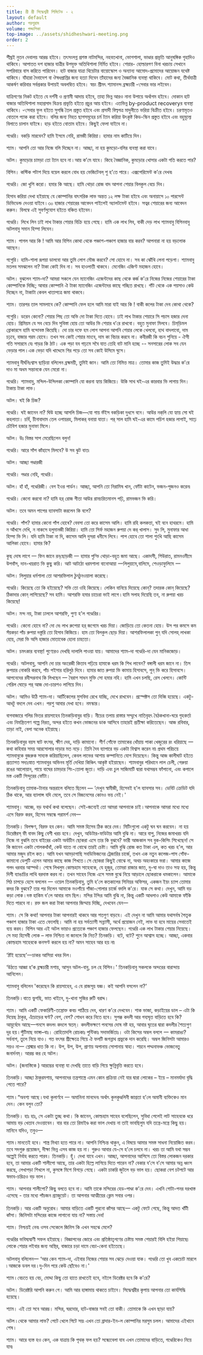 ```yaml
---
title: শ্রী শ্রী সিদ্ধেশ্বরী লিমিটেড - ২
layout: default
author: পরশুরাম
volume: গড্ডলিকা
top-image: ../assets/shidheshwari-meeting.png
order: 2
---
```


শীঘ্রই নুতন দেবালয় আরম্ভ হইবে। তৎসংলগ্ন প্রশস্ত নাটমন্দির, নহবতখানা, ভোগশালা, ভাণ্ডার প্রভৃতি আনুষঙ্গিক গৃহাদিও থাকিবে। আপাতত দশ হাজার যাত্রীর উপযুক্ত অতিথিশালা নির্মিত হইবে। শেয়ার- হোল্ডারগণ বিনা খরচায় সেখানে সপরিবারে বাস করিতে পারিবেন। হাট বাজার যাত্রা থিয়েটার বায়োস্কোপ ও অন্যান্য আমোদ-প্রমোদের আয়োজন যথেষ্ট থাকিবে। যাঁহারা দৈবাদেশ বা ঔষধপ্রাপ্তির জন্য হত্যা দিবেন তাঁহাদের জন্য বৈজ্ঞানিক ব্যবস্থা থাকিবে। মোট কথা, তীর্থযাত্রী আকর্ষণ করিবার সর্বপ্রকার উপায়ই অবলম্বিত হইবে। স্বয়ং শ্রীমৎ শ্যামানন্দ ব্রহ্মচারী ৺সেবার ভার লইবেন।

যাত্রিগণের নিকট হইতে যে দর্শনী ও প্রণামী আদায় হইবে, তাহা ভিন্ন আরও নানা উপায়ে অর্থাগম হইবে। দোকান হাট বাজার অতিথিশালা মহাপ্রসাদ বিক্রয় প্রভৃতি হইতে প্রচুর আয় হইবে। এতভিন্ন by-product recoveryর ব্যবস্থা থাকিবে। ৺সেবার ফুল হইতে সুগন্ধি তৈল প্ৰস্তুত হইবে এবং প্রসাদী বিল্বপত্র মাদুলীতে ভরিয়া বিক্রীত হইবে। চরণামৃতও বোতলে প্যাক করা হইবে। বলির জন্য নিহত ছাগসমূহের চর্ম ট্যান করিয়া উৎকৃষ্ট কিড-স্কিন প্রস্তুত হইবে এবং বহুমূল্যে বিলাতে চালান যাইৰে। হাড় হইতে বোতাম হইবে। কিছুই ফেলা যাইবে না। 

গণ্ডেরি। বকড়ি মারবেন? হামি ইসমে নেহি, রামজী কিরিয়া। হামার নাম কাটিয়ে দিন। 

শ্যাম। আপনি তো আর নিজে বলি দিচ্ছেন না। আচ্ছা, না হয় কুমড়ো-বলির ব্যবস্থা করা যাবে। 
 
অটল। কুমড়োর চামড়া তো ট্যান হবে না ৷ আয় ক’মে যাবে। কিহে বৈজ্ঞানিক, কুমড়োর খোসার একটা গতি করতে পার? 

বিপিন। কস্টিক পটাশ দিয়ে বয়েল করলে বোধ হয় ভেজিটেবল্‌ শু হ'তে পারে। এক্সপেরিমেন্ট ক’রে দেখব৷ 

গণ্ডেরি। জো খুশি করো। হমার কি আছে। হামি থোড়া রোজ বাদ আপনা শেয়ার বিলকুল বেচে দিব। 

হিসাব করিয়া দেখা হইয়াছে যে কোম্পানির বাৎসরিক লাভ অন্তত ১২ লক্ষ টাকা হইবে এবং অনায়াসে ১০ পারসেন্ট ডিভিডেন্ড দেওয়া যাইবে ৷ 
৩০ হাজার শেয়ারের আবেদন পাইলেই অ্যালটমেন্ট হইবে। সত্বর শেয়ারের জন্য আবেদন করুন। বিলম্বে এই সুবর্ণসুযোগ হইতে বঞ্চিত হ‍ইবেন। 

গণ্ডেরি। লিখে লিন ঢাই লাখ টাকার শেয়ার বিক্রি হয়ে গেছে। হামি এক লাখ লিব, বাকী দেড় লাখ শ্যামবাবু বিপিনবাবু অটলবাবু সমান হিস্সা লিবেন। 

শ্যাম। পাগল আর কি ! আমি আর বিপিন কোথা থেকে পঞ্চাশ-পঞ্চাশ হাজার বার করব? আপনারা না হয় বড়লোক আছেন। 

গগুেরি। হামি-শালা রূপয়া ডালবো আর তুমি লোগ মৌজ করবে? সো হোবে না। সব কা ঝোঁথি লেনা পড়েগা। শ্যামবাবু মতলব সমঝলেন না? টাকা কোই দিব না। সব হাওলাতী থাকবে। মেনেজিং এজিণ্ট মহাজন হোবে। 

অটল। বুঝলেন শ্যাম-দা? আমরা সকলে যেন ম্যানেজিং এজেন্টদের কাছ থেকে কর্জ ক'রে নিজের নিজের শেয়ারের টাকা কোম্পানিকে দিচ্ছি; আবার কোম্পানি ঐ টাকা ম্যানেজিং এজেন্টদের কাছে গচ্ছিত রাখছে। গাঁট থেকে এক পয়সাও কেউ দিচ্ছেন না, টাকাটা কেবল খাতাপত্রে জমা থাকবে। 

শ্যাম। তারপর তাল সামলাবে কে? কোম্পানি ফেল হলে আমি মারা যাই আর কি ! বাকী কলের টাকা দেব কোথা থেকে? 

গগুেরি। ডরেন কেনো? শেয়ার পিছ তো অভি দো টাকা দিতে হোবে। ঢাই লাখ টাকার শেয়ারে সি পচাস হজার দেনা হোয়। প্রিমিয়ম যে সব বেচে দিব সুবিস্তা হোয় তো আউর ভি শেয়ার ধ'রে রাখবো। বহুত মুনাফা মিলবে। চিম্‌ড়িমল ব্রোকারসে হামি বন্দোবস্ত কিয়েছি। দো চার দফে হম লোগ আপনা আপনি শেয়ার লেকে খেলবো, হাথ বাদলাবো, দাম চঢ়বে, বাজার গরম হোবে। তখন সব কোই শেয়ার মাংবে, দাম কা বিচার করবে না। কবীরজী কি বচন শুনিয়ে - ঐসী গতি সসারমে যে৷ গাড়র কি ঠাট। এক পড়া যব গাঢ়মে সবৈ যাত তেহি বাট মানি হচ্ছে -- সনসারের লোক সব যেন ভেড়ার পাল ৷ এক ভেড়া যদি খাদ্দেমে গির পড়ে তো সব কোই উসিমে ঘুসে। 

শ্যামবাবু দীর্ঘনিঃশ্বাস ছাড়িয়া বলিলেন ব্রহ্মময়ী, তুমিই জান। আমি তো নিমিত্ত মাত্র। তোমার কাজ তুমিই উদ্ধার ক'রে দাও মা অধম সন্তানকে যেন মেরো না।

গণ্ডেরি। শ্যামবাবু, মন্দিল-উন্দিলকা কোম্পানি যো করনা হ্যায় কিজিয়ে। উকি সাথ ঘই-এর কারবার ভি লাগায় দিন। টাকায় টাকা লাভ। 

অটল। ঘই কি চিজ? 

গণ্ডেরি। ঘই জানেন না? ঘিউ হচ্ছে আসলি চিজ—যো গায় ভঁইস বকড়িকা দুধসে বনে। আউর নক্‌লি যো হ্যায় সো ঘই কহলাতা। চর্বি, চীনাবাদাম তেল ওগায়রহ, মিলাকর্ বনায়া যাতা। পর্ সাল হামি ঘই-এর কামে পচিশ হজার লাগাই, সাঢ়ে চৌবিশ হজার মুনাফা মিলে। 

অটল। উঃ বিস্তর সাপ মেরেছিলেন বলুন! 

গণ্ডেরি। আরে সাঁপ কাঁহাসে মিলবে? উ সব ঝুট বাত৷ 
 
অটল। আচ্ছা গণ্ডারজী 

গণ্ডেরি। গণ্ডার নেহি, গণ্ডেরি। 

অটল। হাঁ হাঁ, গণ্ডেরিজী। বেগ ইওর পার্ডন। আচ্ছা, আপনি তো নিরামিষ খান, ফোঁটা কাটেন, ভজন-পূজনও করেন৷ 

গণ্ডেরি। কেনো করবো না? হামি হর্ রোজ গীতা আউর রামচরিতমানস পঢ়ি, রামভজন ভি করি। 

অটল। তবে অমন পাপের ব্যাবসাটা করলেন কি বলে? 

গণ্ডেরি। পাঁপ? হামার কেনো পাঁপ হোৰে? বেবসা তো করে কাসেম আলি। হামি রহি কলকত্তা, ঘই বনে হাথরমে। হামি ন আঁখসে দেখি, ন নাকসে হলুমানজী কিরিয়া। হামি তো সির্ফ মহাজন রুপয়া দে কর্ খালাস। সুদ লি, মুনাফার আধা হিস্সা ভি লি। যদি হামি টাকা না দি, কাসেম আলি দুসরা ধনীসে লিবে। পাপ হোবে তো শালা শুংখি আছি কাসেম আলিকা হোবে। হামার কি?

কুছ দোষ লাগে 一 ফিন জানে রন্‌ছোড়জী 一 হামার পুন্ভি 
থোড়া-বহুত জমা আছে। একাদসী, শিউরাত, রামনওমীমে উপবাঁস, দান-খয়রাত ভি কুছু করি। আট আটঠো ধরমশালা বানোআয়া 一লিলুয়ামে,বালিমে, শেওড়াফুলিমে 一

অটল। লিলুয়ার ধর্মশালা তো আশরফিলাল ঠুনঠুনওয়ালা করেছে। 

গণ্ডেরি। কিয়েছে তো কি হইয়েছে? সভি তো ওহি কিয়েছে। লেকিন বানিয়ে দিয়েছে কোন্? তদারক কোন্ কিয়েছে? ঠিকাদার কোন্ লাগিয়েছে? সব হামি। আশরফি হমার চাচেরা ভাই লাগে ৷ হামি সলাহ দিয়েছি তব, না রুপয়া খরচ কিয়েছে!
 
অটল। মন্দ নয়, টাকা ঢাললে আশরফি, পুণ্য হ'ল গণ্ডেরির। 

গণ্ডেরি। কেনো হোবে না? দো দে৷ লাখ রুপেয়া হর্ জগেমে খরচ দিয়া। জোড়িয়ে তো কেতনা হোয়। উস পর কমসে কম সঁয়কড়া পাঁচ রুপয়া দস্তুরি তো হিসাব কিজিয়ে। হাম তো বিলকুল ছোড় দিয়া। আশরফিলালকা পুন্ যদি সোলহ্ লাখকা হোয়, মেরা ভি অসি হাজার মোতাবেক হোনা চাহতো। 

অটল। চমৎকার ব্যবস্থা! পুণ্যেরও দেখছি দালালি পাওয়া যায়। আমাদের শ্যাম-দা গণ্ডেরি-দা যেন মানিকজোড়। 

গণ্ডেরি। অটলবাবু, আপনি দো চার অংরেজী কিতাব পঢ়িয়ে হামাকে ধরম কি শিখ লাবেন? বঙ্গালী ধরম জানে না। তিস রুপয়ার নোকরি করবে, পাঁচ পইসার হরিলুঠ দিবে। হামার জাত রুপয়া ভি কামায় হিসাবসে, পুন্ ভি করে হিসাবসে। আপনেদের রবীন্দরনাথ কি লিখছেন 一
বৈরাগ সাধন মুক্তি সো হমার নহি।
হামি এখন চলছি, রেস খেলনে। কোন্টি গেরিল ঘোড়ে পর্ আজ দো-চারশও লাগিয়ে দিব। 

অটল। আমিও উঠি শ্যাম-দা। আর্টিকেলের মুসবিদা রেখে যাচ্ছি, দেখে রাখবেন। প্রস্পেক্টস তো দিব্বি হয়েছে। একটু-আধটু বদলে দেব এখন। পরশু আবার দেখা হবে। নমস্কার। 

বাগবাজারে গলির ভিতর রায়সাহেব তিনকড়িবাবুর বাড়ি। নীচের তলায় রাস্তার সম্মুখে নাতিবৃহৎ বৈঠকখানা-ঘরে গৃহকর্তা এবং নিমন্ত্রিতগণ গল্পে নিরত, অন্দর হইতে কখন ভোজনের ডাক আসিবে তাহারই প্রতীক্ষা করিতেছেন। আজ রবিবার, তাড়া নাই, বেলা অনেক হইয়াছে। 

তিনকড়িবাবুর বয়স ষাট বৎসর, ক্ষীণ দেহ, দাড়ি কামানো। শীর্ণ গোঁফে তামাকের ধোঁয়ায় পাকা খেজুরের রং ধরিয়াছে 一 কথা কহিবার সময় আরসোলার দাড়ার মত নড়ে। তিনি দৈব ব্যাপারে বড় একটা বিশ্বাস করেন না৷ প্রথম পরিচয়ে শ্যামবাবুকে বুজরুক সাব্যস্ত করিয়াছিলেন, কেবল লাভের আশায় কম্পানিতে যোগ দিয়েছেন। কিন্তু আজ কালীঘাট হইতে প্রত্যাগত সদ্যঃস্নাত শ্যামবাবুর অভিনব মূর্তি দেখিয়া কিঞ্চিৎ আকৃষ্ট হইয়াছেন। শ্যামবাবুর পরিধানে লাল চেলী, গেরুয়া রঙের আলোয়ান, পায়ে বাঘের চামড়ার শিং-তোলা জুতা। দাড়ি এবং চুল সাজিমাটি দ্বারা যথাসম্ভব ফাঁপানো, এবং কপালে মস্ত একটি সিন্দুরের ফোঁটা। 

তিনকড়িবাবু তামাক-টানার অন্তরালে বলিতে ছিলেন — ‘দেখুন স্বামীজী, হিসেবই হ'ল ব্যাবসার সব। ডেবিট ক্রেডিট যদি ঠিক থাকে, আর ব্যালান্স যদি মেলে, তবে সে বিজনেসের কোনও ভয় নেই।' 

শ্যামবাবু। আজ্ঞে, বড় যথার্থ কথা বলেছেন। সেই-জন্যেই তো আমরা আপনাকে চাই ৷ আপনাকে আমরা মধ্যে মধ্যে এসে বিরক্ত করব, হিসেব সম্বন্ধে পরামর্শ নেব一 
 
তিনকড়ি। বিলক্ষণ, বিরক্ত হব কেন। আমি সমস্ত হিসেব ঠিক করে দেব। মিটিংগুলো একটু ঘন ঘন করবেন। না হয় ডিরেক্টরস্ ফী বাবদ কিছু বেশী খরচ হবে। দেখুন, অডিটার-ফডিটার আমি বুঝি না। আরে বাপু, নিজের জমাখরচ যদি নিজে না বুঝলি তবে বাইরের একটা অর্বাচীন ছোকরা এসে তার কি বুঝবে? ভারী আজকাল সব বুক-কিপিং শিখেছেন! সে কি জানেন একটা গোলকধাঁধাঁ, কেউ যাতে না বোঝে তারই চেষ্টা। আমি বুঝি রোজ কত টাকা এল, কত খরচ হ'ল, আর আমার মজুদ রইল কত। আমি যখন আমড়াগাছি সবডিভিজনের ট্রেজারির চার্জে, তখন এক নতুন কলেজ-পাস গোঁফ- কামানো ডেপুটি এলেন আমার কাছে কাজ শিখতে ৷ সে ছোকরা কিছুই বোঝে না, অথচ অহংকারে ভরা। আমার কাজে গলদ ধরবার আস্পর্ধা। শেষে লিখলুম কোল্ডহাম সাহেবকে, যে হুজুর, তোমরা রাজার জাত, দু-ঘা দাও তাও সহ্য হয়, কিন্তু দিশী ব্যাঙাচির লাথি বরদাস্ত করব না। তখন সাহেব নিজে এসে সমস্ত বুঝে নিয়ে আড়ালে ছোকরাকে ধমকালেন। আমাকে পিঠ চাপড়ে হেসে বললেন 一 ওয়েল তিনকড়িবাবু, তুমি হ'লে কতকালের সিনিয়র অফিসর, একজন ইয়ং চ্যাপ তোমার কদর কি বুঝবে? তার পর দিলেন আমাকে নওগাঁয়ে গাঁজা-গোলার চার্জে বদলি ক'রে। যাক সে কথা। দেখুন, আমি বড় কড়া লোক ৷ দস্ত হাকিম ব'লে আবার নাম ছিল। মন্দির টন্দির আমি বুঝি না, কিন্তু একটি আধলাও কেউ আমাকে ফাঁকি দিতে পারবে না। রক্ত জল করা টাকা আপনার জিম্মায় দিচ্ছি, দেখবেন যেন一 

শ্যাম। সে কি কথা! আপনার টাকা আপনারই থাকবে আর শতগুণ বাড়বে। এই দেখুন না আমি আমার যথাসর্বস্ব পৈতৃক পঞ্চাশ হাজার টাকা এতে ফেলেছি। আমি না হয় সর্বত্যাগী সন্ন্যাসী, অর্থে প্রয়োজন নেই, লাভ যা হবে মায়ের সেবাতেই ব্যয় করব। বিপিন আর এই অটল ভায়াও প্রত্যেকে পঞ্চাশ হাজার ফেলছেন। গণ্ডেরি এক লাখ টাকার শেয়ার নিয়েছে। সে মহা হিসেবী লোক – লাভ নিশ্চিত না জানলে কি নিত? 
তিনকড়ি। বটে, বটে? শুনে আশ্বাস হচ্ছে। আচ্ছা, একবার কোল্ডহাম সাহেবকে কনসণ্ট করলে হয় না? অমন সাহেব আর হয় না৷ 
 
‘ঠাঁই হয়েছে’一চাকর আসিয়া খবর দিল। 

‘উঠতে আজ্ঞা হ’ক ব্রহ্মচারী মশায়, আসুন অটল-বাবু, চল হে বিপিন।' তিনকড়িবাবু সকলকে অন্দরের বারান্দায় আনিলেন। 

শ্যামবাবু বলিলেন 'করেছেন কি রায়সাহেব, এ যে রাজসূয় যজ্ঞ। কই আপনি বসলেন না?' 

তিনকড়ি ৷ বাতে ভুগছি, ভাত খাইনে, দু-খানা সুজির রুটি বরাদ্দ। 

শ্যাম। আমি একটি ফেকারিণী-তন্ত্রোক্ত কবচ পাঠিয়ে দেব, ধারণ ক'রে দেখবেন। শাক ভাজা, কড়াইয়ের ডাল – এটা কি দিয়েছ ঠাকুর, এঁচোড়ের ঘণ্ট? বেশ, বেশ? শোধন করে নিতে হবে। সুপক্ক কদলী আর গব্যঘৃত বাড়িতে হবে কি? আয়ুর্বেদে আছে一পনসে কদলং কদলে স্বতম্। কদলীভক্ষণে পনসের দোষ নষ্ট হয়, আবার ঘৃতের দ্বারা কদলীর শৈত্যগুণ দূর হয় ৷ পুঁটিমাছ ভাঙ্গা–বাঃ। রোহিতাদপি রোচকাঃ পুন্টিকাঃ সদাভর্জিতাঃ। ওটা কিসের অম্বল বললে 一 কামরাঙা? সর্বনাশ, তুলে নিয়ে যাও। গত বৎসর শ্রীক্ষেত্রে গিয়ে ঐ ফলটি জগন্নাথ প্রভুকে দান করেছি। অম্বল জিনিসটা আমারও সয়ও না一 শ্লেষ্মার ধাত কি না। উপ, উপ, উপ, প্রাণায় অপানায় সোপানায় স্বাহা। শয়নে পদ্মনাভঞ্চ ভোজনেতু জনার্দনম্। আরম্ভ কর হে অটল। 

অটল। (জনাস্তিকে ) আরম্ভের ব্যবস্থা যা দেখছি তাতে বাড়ি গিয়ে ক্ষুন্নিবৃত্তি করতে হবে। 

তিনকড়ি। আচ্ছা ঠাকুরমশায়, আপনাদের তন্ত্রশাস্ত্রে এমন কোন প্রক্রিয়া নেই যার দ্বারা লোকের –  ইয়ে –  মানমর্যাদা বৃদ্ধি পেতে পারে? 

শ্যাম ৷ “অবশ্য আছে ৷ যথা কুলার্ণবে 一 অমানিনা মানদেন৷ অর্থাৎ কুলকুণ্ডলিনী জাগ্রতা হ'লে অমানী ব্যক্তিকেও মান দেন। কেন বলুন তো?

তিনকড়ি। হাঃ হাঃ, সে একটা তুচ্ছ কথা। কি জানেন, কোল্ডহাম সাহেব বলেছিলেন, সুবিধা পেলেই লাট সাহেবকে ধরে আমায় বড় খেতাব দেওয়াবেন। বার বার তো রিমাইণ্ড করা ভাল দেখায় না তাই ভাবছিলুম যদি তন্ত্রে-মন্ত্রে কিছু হয়। মানিনে যদিও, তবুও一

শ্যাম ৷ মানতেই হবে। শাস্ত্র মিথ্যা হতে পারে না। আপনি নিশ্চিন্ত থাকুন, এ বিষয়ে আমার সমস্ত সাধনা নিয়োজিত করব। তবে সদগুরু প্রয়োজন, দীক্ষা ভিন্ন এসব কাজ হয় না। গুরুও আবার যে-সে হ'লে চলবে না। খরচ তা আমি যথা সম্ভব অল্পেই নির্বাহ করতে পারব। 
তিনকড়ি। হুঁ। দেখা যাবে এখন। আচ্ছা, আপনাদের আপিসে তো বিস্তর লোকজন দরকার হবে, তা আমার একটি শালীপো আছে, তার একটা হিল্লে লাগিয়ে দিতে পারেন না? বেকার ব'সে ব'সে আমার অন্ন ধ্বংস করছে, লেখাপড়া শিখলে না, কুসঙ্গে মিশে বিগড়ে গেছে। একটা চাকরি জুটলে বড় ভাল হয়। ছোকরা বেশ চটপটে আর স্বভাব-চরিত্রও বড় ভাল ৷ 

শ্যাম। আপনার শালীপো? কিছু বলতে হবে না। আমি তাকে মন্দিরের হেড-পাণ্ডা ক'রে দেব। এখনি গোটা-পনর দরখাস্ত এসেছে - তার মধ্যে পাঁচজন গ্র্যাজুয়েট। তা আপনার আত্মীয়ের ক্লেম সবার ওপর। 

তিনকড়ি। আর একটি অনুরোধ। আমার বাড়িতে একটি পুরনো কাঁসর আছে一 একটু ফেটে গেছে, কিন্তু আদত খাঁটী কাঁসা। জিনিসটা মন্দিরের কাজে 
লাগানো যায় না? সস্তায় দেব! 

শ্যাম। নিশ্চয়ই নেব৷ ওসব সেকেলে জিনিস কি এখন সহঝে মেলে? 

গণ্ডেরির ভবিষ্যদ্বাণী সফল হইয়াছে। বিজ্ঞাপনের জোরে এবং প্রতিষ্ঠাতৃগণের চেষ্টায় সমস্ত শেয়ারই বিলি হইয়া গিয়াছে৷ লোকে শেয়ার লইবার জন্য অস্থির, বাজারে চড়া দামে বেচা-কেনা হইতেছে।
 
অটলবাবু বলিলেন一 ‘আর কেন শ্যাম-দা, এইবার নিজের শেয়ার সব ঝেড়ে 
দেওয়া যাক। গণ্ডেরি তো খুব একচোট মারলে ৷ আজকে ডবল দর ৷ দু-দিন পরে কেউ ছোঁবেও না।'
 
শ্যাম ৷ বেচতে হয় বেচ, মোদ্দা কিছু তো হাতে রাখতেই হবে, নইলে ডিরেক্টর হবে কি ক'রে?
 
অটল। ডিরেক্টরি আপনি করুন গে। আমি আর হাঙ্গামায় থাকতে চাইনে। সিদ্ধেশ্বরীর কৃপায় আপনার তো কার্যসিদ্ধি হয়েছে।
 
শ্যাম। এই তো সবে আরম্ভ। মন্দির, ঘরদোর, হাট-বাজার সবই তো বাকী। তোমাকে কি এখন ছাড়া যায়?
 
অটল ৷ থেকে আমার লাভ? পেটে খেলে পিটে সয়৷ এখন তো ব্রাদার-ইন-ল কোম্পানির মরসুম চলল। আমাদের এইখানে শেষ ৷ 

শ্যাম। আরে ব্যস্ত হও কেন, এক যাত্রায় কি পৃথক্‌ ফল হয়? সন্ধ্যেবেলা যাব এখন তোমাদের বাড়িতে, গণ্ডেরিকেও নিয়ে যাব৷
